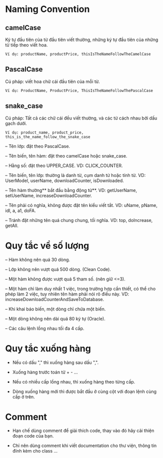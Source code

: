 # Naming Convention

## camelCase

Ký tự đầu tiên của từ đầu tiên viết thường, những ký tự đầu tiên của những từ tiếp theo viết hoa.
	
````
Ví dụ: productName, productPrice, thisIsTheNameFollowTheCamelCase
````    
    
   
## PascalCase

Cú pháp: viết hoa chữ cái đầu tiên của mỗi từ.
```
Ví dụ: ProductName, ProductPrice, ThisIsTheNameFollowThePascalCase
```

## snake_case

Cú pháp: Tất cả các chữ cái đều viết thường, và các từ cách nhau bởi dấu gạch dưới.
```
Ví dụ: product_name, product_price, this_is_the_name_follow_the_snake_case
```




– Tên lớp: đặt theo PascalCase.

– Tên biến, tên hàm: đặt theo camelCase hoặc snake_case.

– Hằng số: đặt theo UPPER_CASE. VD: CLICK_COUNTER.

– Tên biến, tên lớp: thường là danh từ, cụm danh từ hoặc tính từ. VD: UserModel, userName, downloadCounter, isDownloaded.

– Tên hàm thường** bắt đầu bằng động từ**. VD: getUserName, setUserName, increaseDownloadCounter.

– Tên phải có nghĩa, không được đặt tên kiểu viết tắt. VD: uName, pName, idl, a, a1, doFA.

– Tránh đặt những tên quá chung chung, tối nghĩa. VD: top, doIncrease, getAll.

# Quy tắc về số lượng

– Hàm không nên quá 30 dòng.

– Lớp không nên vượt quá 500 dòng. (Clean Code).

– Một hàm không được vượt quá 5 tham số. (nên giữ <=3).

– Một hàm chỉ làm duy nhất 1 việc, trong trường hợp cần thiết, có thể cho phép làm 2 việc, tuy nhiên tên hàm phải nói rõ điều này. VD: increaseDownloadCounterAndSaveToDatabase.

– Khi khai báo biến, một dòng chỉ chứa một biến.

– Một dòng không nên dài quá 80 ký tự (Oracle).

– Các câu lệnh lồng nhau tối đa 4 cấp.

# Quy tắc xuống hàng

- Nếu có dấu "," thì xuống hàng sau dấu ",".

- Xuống hàng trước toán tử + - ...

- Nếu có nhiều cấp lồng nhau, thì xuống hàng theo từng cấp.

- Dòng xuống hàng mới thì được bắt đầu ở cùng cột với đoạn lệnh cùng cấp ở trên.

# Comment

- Hạn chế dùng comment để giải thích code, thay vào đó hãy cải thiện đoạn code của bạn.

- Chỉ nên dùng comment khi viết documentation cho thư viện, thông tin đính kèm cho class …